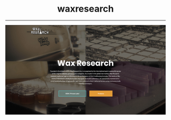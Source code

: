 <h1 align="center">waxresearch</h1>
<hr>
<a href="https://rogueathletic.github.io/waxresearch/">
<img src="https://github.com/rogueathletic/waxresearch/blob/master/screen-shot-wax-research-landing-page.png?raw=true" align="center" width="600vw" height="auto">
</a>
